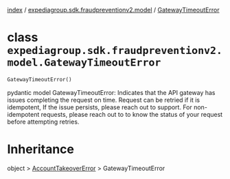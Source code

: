 [index](index.md) /
[expediagroup.sdk.fraudpreventionv2.model](expediagroup.sdk.fraudpreventionv2.model.md)
/ [GatewayTimeoutError](GatewayTimeoutError.md)

# class `expediagroup.sdk.fraudpreventionv2.model.GatewayTimeoutError`

```python
GatewayTimeoutError()
```

pydantic model GatewayTimeoutError: Indicates that the API gateway has
issues completing the request on time. Request can be retried if it is
idempotent, If the issue persists, please reach out to support. For
non-idempotent requests, please reach out to <support team> to know the
status of your request before attempting retries.

# Inheritance

object > [AccountTakeoverError](AccountTakeoverError.md) >
GatewayTimeoutError
